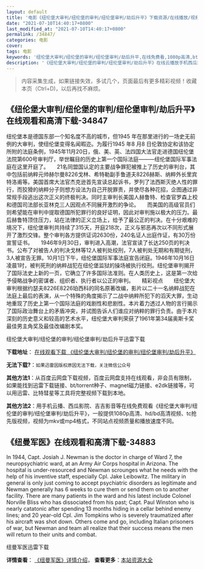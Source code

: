 ```yaml
---
layout: default
title: '电影《纽伦堡大审判/纽伦堡的审判/纽伦堡审判/劫后升平》下载资源/在线播放/视频地址/1080p/高清/蓝光'
date: "2021-07-10T14:40:17+0800"
last_modified_at: "2021-07-10T14:40:17+0800"
permalink: /34847/
categories: 电影
cover:
tags: 电影
keywords: '纽伦堡大审判/纽伦堡的审判/纽伦堡审判/劫后升平,在线免费看,1080p高清,bt种子,torrent,百度云盘,magnet,磁力链,迅雷下载资源'
description: '《纽伦堡大审判/纽伦堡的审判/纽伦堡审判/劫后升平》在线云播放手机西瓜影院吉吉影音免费看，1080p高清bd/hd未删减完整版和tc抢先枪版，mkv/mp4格式，附带bt/torrent种子、magnet/磁力链、百度云盘、网盘资源迅雷下载链接'
---
```


>内容采集生成，如果链接失效，多试几个，页面最后有更多精彩视频！收藏本页（Ctrl+D)，以后再找不麻烦。


## 《纽伦堡大审判/纽伦堡的审判/纽伦堡审判/劫后升平》在线观看和高清下载-34847

纽伦堡本是德国东部一个知名度不高的城市，但1945 年在那里进行的一场史无前例的大审判，使纽伦堡变得名闻暇迩。为履行1945 年8 月8 日伦敦协定和该协定所附的法庭条例，1945年11月20日，俄、美、英、法四国大法官走进德国纽伦堡法院第600号审判厅，举世瞩目的历史上第一个国际法庭———纽伦堡国际军事法庭在这里开庭了。　　21名同盟国认定的主要战争罪犯被推上了历史的审判台，其中包括前纳粹元帅赫尔曼8226戈林、希特勒副手鲁道夫8226赫斯、纳粹外长里宾特洛甫等。美国首席大法官杰克逊首先宣读总起诉书，罗列了法西斯灭绝人性的罪行，而狡猾的纳粹分子则想方设法为自己开脱罪责，并使尽各种花招，企图通过非常规手段逃出这次正义的终极判决。同时主审判长美国人赫鲁特、检查官罗森上校和德国司法部长亚林克三人因观点不同展开激烈的争论。　　而美国的高级官员们则希望能在审判中提取德国所犯罪行的良好证明，因此对审判施以极大的压力。最后赫鲁特顶住压力，站在法律的正义立场上，给予了最公正的判决。在十分艰难的境况下，纽伦堡审判共持续了315天，开庭218次，正义与邪恶再次以不同形式展开了激烈交锋。整个审判各方提供证词2630份，240名证人出庭作证，有30万份宣誓证书。　　1946年9月30日，审判进入高潮，法官宣读了长达250页的判决书。公布了对被告人的判决戈林等12人被判处绞刑，7人被判处无期和有期徒刑，3人被宣告无罪。10月1日下午，纽伦堡国际军事法庭宣告闭庭。1946年10月16日凌晨1时，被判死刑的纳粹战犯在纽伦堡监狱的操场被执行绞刑。纽伦堡审判揭开了国际法史上新的一页，它确立了许多国际法准则。在人类历史上，这是第一次给予侵略战争的密谋者、组织者、执行者以公正的审判。　　精彩视点　　纽伦堡大审判根据约瑟夫8226E8226珀西科的同名原著改编，影片以二十一名纳粹战犯在法庭上最后的表演，从一个特殊的角度揭示了二战中纳粹所犯下的滔天大罪，生动地重现了历史上第一个国际法庭的戏剧性和悲剧性。本片着力透过人物的言行揭示了国际政治舞台上的矛盾冲突，并试图告诉人们谁应对纳粹的罪行负责。由于本片深刻的历史意义和较高的艺术水平，纽伦堡大审判荣获了1961年第34届奥斯卡奖最佳男主角奖及最佳改编剧本奖。


纽伦堡大审判/纽伦堡的审判/纽伦堡审判/劫后升平迅雷下载

**下载地址**： [在线观看下载 《纽伦堡大审判/纽伦堡的审判/纽伦堡审判/劫后升平》](https://www.993dy.com//vod-detail-id-14087.html) 


**无法下载?**：`如果迅雷因版权原因无法下载，关注微信公众号 `

**其他方法1**：从百度云网盘下载视频，百度云网盘支持在线观看，非会员有限制，如果能找到迅雷下载链接、bt/torrent种子、magnet磁力链接、e2dk链接等，可以用迅雷、比特彗星等工具将完整视频下载到本地。

**其他方法2**：用手机云播、西瓜影院、吉吉影音等在线免费观看《纽伦堡大审判/纽伦堡的审判/纽伦堡审判/劫后升平》，一般提供1080p高清、hd/bd高清视频、tc抢先版视频，视频为mkv或mp4格式，不同站点视频质量和播放速度不同。


## 《纽曼军医》在线观看和高清下载-34883

In 1944, Capt. Josiah J. Newman is the doctor in charge of Ward 7, the neuropsychiatric ward, at an Army Air Corps hospital in Arizona. The hospital is under-resourced and Newman scrounges what he needs with the help of his inventive staff, especially Cpl. Jake Leibowitz. The military in general is only just coming to accept psychiatric disorders as legitimate and Newman generally has 6 weeks to cure them or send them on to another facility. There are many patients in the ward and his latest include Colonel Norville Bliss who has dissociated from his past; Capt. Paul Winston who is nearly catatonic after spending 13 months hiding in a cellar behind enemy lines; and 20 year-old Cpl. Jim Tompkins who is severely traumatized after his aircraft was shot down. Others come and go, including Italian prisoners of war, but Newman and team all realize that their success means the men will return to their units and combat.


纽曼军医迅雷下载

**详情查看**： [《纽曼军医》详情介绍](/movie/34883/)， **查看更多**：[本站资源大全](/movie/t/all/)

